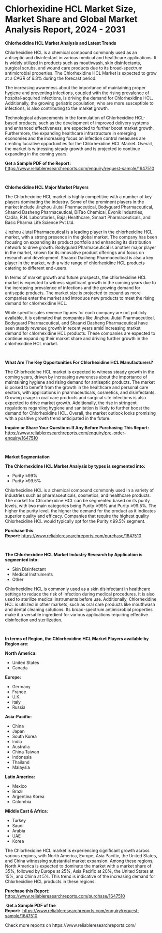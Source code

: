 <p><h1>Chlorhexidine HCL Market Size, Market Share and Global Market Analysis Report, 2024 - 2031</h1></p><p><strong>Chlorhexidine HCL Market Analysis and Latest Trends</strong></p>
<p><p>Chlorhexidine HCL is a chemical compound commonly used as an antiseptic and disinfectant in various medical and healthcare applications. It is widely utilized in products such as mouthwash, skin disinfectants, surgical scrubs, and wound care products due to its broad-spectrum antimicrobial properties. The Chlorhexidine HCL Market is expected to grow at a CAGR of 6.3% during the forecast period.</p><p>The increasing awareness about the importance of maintaining proper hygiene and preventing infections, coupled with the rising prevalence of hospital-acquired infections, is driving the demand for Chlorhexidine HCL. Additionally, the growing geriatric population, who are more susceptible to infections, is also contributing to the market growth.</p><p>Technological advancements in the formulation of Chlorhexidine HCL-based products, such as the development of improved delivery systems and enhanced effectiveness, are expected to further boost market growth. Furthermore, the expanding healthcare infrastructure in emerging economies and the increasing focus on infection control measures are creating lucrative opportunities for the Chlorhexidine HCL Market. Overall, the market is witnessing steady growth and is projected to continue expanding in the coming years.</p></p>
<p><strong>Get a Sample PDF of the Report:&nbsp;</strong> <a href="https://www.reliableresearchreports.com/enquiry/request-sample/1647510">https://www.reliableresearchreports.com/enquiry/request-sample/1647510</a></p>
<p>&nbsp;</p>
<p><strong>Chlorhexidine HCL Major Market Players</strong></p>
<p><p>The Chlorhexidine HCL market is highly competitive with a number of key players dominating the industry. Some of the prominent players in the market include Jinzhou Jiutai Pharmaceutical, Bodyguard Pharmaceutical, Shaanxi Dasheng Pharmaceutical, DiTao Chemical, Evonik Industries, Cadila, R.N. Laboratories, Bajaj Healthcare, Smaart Pharmaceuticals, and Basic Pharma Life Science Pvt Ltd.</p><p>Jinzhou Jiutai Pharmaceutical is a leading player in the chlorhexidine HCL market, with a strong presence in the global market. The company has been focusing on expanding its product portfolio and enhancing its distribution network to drive growth. Bodyguard Pharmaceutical is another major player in the market, known for its innovative product offerings and focus on research and development. Shaanxi Dasheng Pharmaceutical is also a key player in the market, with a wide range of chlorhexidine HCL products catering to different end-users.</p><p>In terms of market growth and future prospects, the chlorhexidine HCL market is expected to witness significant growth in the coming years due to the increasing prevalence of infections and the growing demand for antiseptic products. The market size is projected to expand as more companies enter the market and introduce new products to meet the rising demand for chlorhexidine HCL.</p><p>While specific sales revenue figures for each company are not publicly available, it is estimated that companies like Jinzhou Jiutai Pharmaceutical, Bodyguard Pharmaceutical, and Shaanxi Dasheng Pharmaceutical have seen steady revenue growth in recent years amid increasing market demand for chlorhexidine HCL products. These companies are expected to continue expanding their market share and driving further growth in the chlorhexidine HCL market.</p></p>
<p>&nbsp;</p>
<p><strong>What Are The Key Opportunities For Chlorhexidine HCL Manufacturers?</strong></p>
<p><p>The Chlorhexidine HCL market is expected to witness steady growth in the coming years, driven by increasing awareness about the importance of maintaining hygiene and rising demand for antiseptic products. The market is poised to benefit from the growth in the healthcare and personal care sectors, with applications in pharmaceuticals, cosmetics, and disinfectants. Growing usage in oral care products and surgical site infections is also expected to drive market growth. Additionally, the rise in stringent regulations regarding hygiene and sanitation is likely to further boost the demand for Chlorhexidine HCL. Overall, the market outlook looks promising with a positive growth trend anticipated in the future.</p></p>
<p><strong>Inquire or Share Your Questions If Any Before Purchasing This Report:</strong> <a href="https://www.reliableresearchreports.com/enquiry/pre-order-enquiry/1647510">https://www.reliableresearchreports.com/enquiry/pre-order-enquiry/1647510</a></p>
<p>&nbsp;</p>
<p><strong>Market Segmentation</strong></p>
<p><strong>The Chlorhexidine HCL Market Analysis by types is segmented into:</strong></p>
<p><ul><li>Purity ≥99%</li><li>Purity ≥99.5%</li></ul></p>
<p><p>Chlorhexidine HCL is a chemical compound commonly used in a variety of industries such as pharmaceuticals, cosmetics, and healthcare products. The market for Chlorhexidine HCL can be segmented based on its purity levels, with two main categories being Purity ≥99% and Purity ≥99.5%. The higher the purity level, the higher the demand for the product as it indicates superior quality and efficacy. Companies that require the highest quality Chlorhexidine HCL would typically opt for the Purity ≥99.5% segment.</p></p>
<p><strong>Purchase this Report:&nbsp;</strong><a href="https://www.reliableresearchreports.com/purchase/1647510">https://www.reliableresearchreports.com/purchase/1647510</a></p>
<p>&nbsp;</p>
<p><strong>The Chlorhexidine HCL Market Industry Research by Application is segmented into:</strong></p>
<p><ul><li>Skin Disinfectant</li><li>Medical Instruments</li><li>Other</li></ul></p>
<p><p>Chlorhexidine HCL is commonly used as a skin disinfectant in healthcare settings to reduce the risk of infection during medical procedures. It is also used to sterilize medical instruments before use. Additionally, Chlorhexidine HCL is utilized in other markets, such as oral care products like mouthwash and dental cleaning solutions. Its broad-spectrum antimicrobial properties make it a versatile ingredient for various applications requiring effective disinfection and sterilization.</p></p>
<p>&nbsp;</p>
<p><strong>In terms of Region, the Chlorhexidine HCL Market Players available by Region are:</strong></p>
<p>
    <p> <strong> North America: </strong>
        <ul>
            <li>United States</li>
            <li>Canada</li>
        </ul>
        </p> 
    <p> <strong> Europe: </strong>
        <ul>
            <li>Germany</li>
            <li>France</li>
            <li>U.K.</li>
            <li>Italy</li>
            <li>Russia</li>
        </ul>
        </p> 
    <p> <strong> Asia-Pacific: </strong>
        <ul>
            <li>China</li>
            <li>Japan</li>
            <li>South Korea</li>
            <li>India</li>
            <li>Australia</li>
            <li>China Taiwan</li>
            <li>Indonesia</li>
            <li>Thailand</li>
            <li>Malaysia</li>
        </ul>
        </p> 
    <p> <strong> Latin America: </strong>
        <ul>
            <li>Mexico</li>
            <li>Brazil</li>
            <li>Argentina Korea</li>
            <li>Colombia</li>
        </ul>
        </p> 
    <p> <strong> Middle East & Africa: </strong>
        <ul>
            <li>Turkey</li>
            <li>Saudi</li>
            <li>Arabia</li>
            <li>UAE</li>
            <li>Korea</li>
        </ul>
    </p>
    </p>
<p><p>The Chlorhexidine HCL market is experiencing significant growth across various regions, with North America, Europe, Asia Pacific, the United States, and China witnessing substantial market expansion. Among these regions, North America is expected to dominate the market with a market share of 35%, followed by Europe at 25%, Asia Pacific at 20%, the United States at 15%, and China at 5%. This trend is indicative of the increasing demand for Chlorhexidine HCL products in these regions.</p></p>
<p><strong>Purchase this Report: </strong><a href="https://www.reliableresearchreports.com/purchase/1647510">https://www.reliableresearchreports.com/purchase/1647510</a></p>
<p>&nbsp;<strong>Get a Sample PDF of the Report:&nbsp;&nbsp;</strong><a href="https://www.reliableresearchreports.com/enquiry/request-sample/1647510">https://www.reliableresearchreports.com/enquiry/request-sample/1647510</a></p>
<p><strong></strong></p>
<p>Check more reports on https://www.reliableresearchreports.com/</p>
